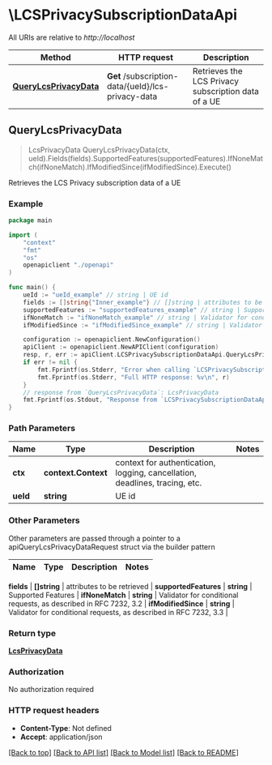 # \LCSPrivacySubscriptionDataApi

All URIs are relative to *http://localhost*

Method | HTTP request | Description
------------- | ------------- | -------------
[**QueryLcsPrivacyData**](LCSPrivacySubscriptionDataApi.md#QueryLcsPrivacyData) | **Get** /subscription-data/{ueId}/lcs-privacy-data | Retrieves the LCS Privacy subscription data of a UE



## QueryLcsPrivacyData

> LcsPrivacyData QueryLcsPrivacyData(ctx, ueId).Fields(fields).SupportedFeatures(supportedFeatures).IfNoneMatch(ifNoneMatch).IfModifiedSince(ifModifiedSince).Execute()

Retrieves the LCS Privacy subscription data of a UE

### Example

```go
package main

import (
    "context"
    "fmt"
    "os"
    openapiclient "./openapi"
)

func main() {
    ueId := "ueId_example" // string | UE id
    fields := []string{"Inner_example"} // []string | attributes to be retrieved (optional)
    supportedFeatures := "supportedFeatures_example" // string | Supported Features (optional)
    ifNoneMatch := "ifNoneMatch_example" // string | Validator for conditional requests, as described in RFC 7232, 3.2 (optional)
    ifModifiedSince := "ifModifiedSince_example" // string | Validator for conditional requests, as described in RFC 7232, 3.3 (optional)

    configuration := openapiclient.NewConfiguration()
    apiClient := openapiclient.NewAPIClient(configuration)
    resp, r, err := apiClient.LCSPrivacySubscriptionDataApi.QueryLcsPrivacyData(context.Background(), ueId).Fields(fields).SupportedFeatures(supportedFeatures).IfNoneMatch(ifNoneMatch).IfModifiedSince(ifModifiedSince).Execute()
    if err != nil {
        fmt.Fprintf(os.Stderr, "Error when calling `LCSPrivacySubscriptionDataApi.QueryLcsPrivacyData``: %v\n", err)
        fmt.Fprintf(os.Stderr, "Full HTTP response: %v\n", r)
    }
    // response from `QueryLcsPrivacyData`: LcsPrivacyData
    fmt.Fprintf(os.Stdout, "Response from `LCSPrivacySubscriptionDataApi.QueryLcsPrivacyData`: %v\n", resp)
}
```

### Path Parameters


Name | Type | Description  | Notes
------------- | ------------- | ------------- | -------------
**ctx** | **context.Context** | context for authentication, logging, cancellation, deadlines, tracing, etc.
**ueId** | **string** | UE id | 

### Other Parameters

Other parameters are passed through a pointer to a apiQueryLcsPrivacyDataRequest struct via the builder pattern


Name | Type | Description  | Notes
------------- | ------------- | ------------- | -------------

 **fields** | **[]string** | attributes to be retrieved | 
 **supportedFeatures** | **string** | Supported Features | 
 **ifNoneMatch** | **string** | Validator for conditional requests, as described in RFC 7232, 3.2 | 
 **ifModifiedSince** | **string** | Validator for conditional requests, as described in RFC 7232, 3.3 | 

### Return type

[**LcsPrivacyData**](LcsPrivacyData.md)

### Authorization

No authorization required

### HTTP request headers

- **Content-Type**: Not defined
- **Accept**: application/json

[[Back to top]](#) [[Back to API list]](../README.md#documentation-for-api-endpoints)
[[Back to Model list]](../README.md#documentation-for-models)
[[Back to README]](../README.md)

